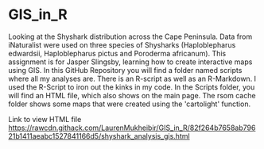 # GIS_in_R
Looking at the Shyshark distribution across the Cape Peninsula. Data from iNaturalist were used on three species of Shysharks (Haploblepharus edwardsii, Haploblepharus pictus and Poroderma africanum).
This assignment is for Jasper Slingsby, learning how to create interactive maps using GIS. 
In this GitHub Repository you will find a folder named scripts where all my analyses are. There is an R-script as well as an R-Markdown. I used the R-Script to iron out the kinks in my code.
In the Scripts folder, you will find an HTML file, which also shows on the main page. 
The rsom cache folder shows some maps that were created using the 'cartolight' function.

Link to view HTML file
https://rawcdn.githack.com/LaurenMukheibir/GIS_in_R/82f264b7658ab79621b1411aeabc1527841166d5/shyshark_analysis_gis.html
